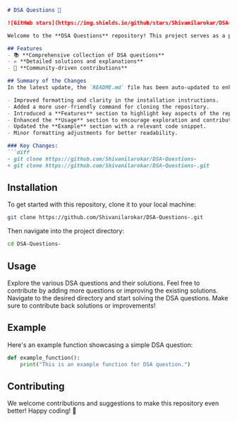 ```markdown
# DSA Questions 🚀

![GitHub stars](https://img.shields.io/github/stars/Shivanilarokar/DSA-Questions-?style=social) ![Forks](https://img.shields.io/github/forks/Shivanilarokar/DSA-Questions-?style=social)

Welcome to the **DSA Questions** repository! This project serves as a platform for developers and learners to practice and enhance their skills in Data Structures and Algorithms (DSA). This repository is designed to help you improve your understanding of various data structures and algorithms through a collection of questions and solutions.

## Features
- 📚 **Comprehensive collection of DSA questions**
- ✍️ **Detailed solutions and explanations**
- 🤝 **Community-driven contributions**

## Summary of the Changes
In the latest update, the `README.md` file has been auto-updated to enhance clarity and user engagement:

- Improved formatting and clarity in the installation instructions.
- Added a more user-friendly command for cloning the repository.
- Introduced a **Features** section to highlight key aspects of the repository.
- Enhanced the **Usage** section to encourage exploration and contribution.
- Updated the **Example** section with a relevant code snippet.
- Minor formatting adjustments for better readability.

### Key Changes:
```diff
- git clone https://github.com/Shivanilarokar/DSA-Questions-
+ git clone https://github.com/Shivanilarokar/DSA-Questions-.git
```

## Installation
To get started with this repository, clone it to your local machine:

```bash
git clone https://github.com/Shivanilarokar/DSA-Questions-.git
```

Then navigate into the project directory:

```bash
cd DSA-Questions-
```

## Usage
Explore the various DSA questions and their solutions. Feel free to contribute by adding more questions or improving the existing solutions. Navigate to the desired directory and start solving the DSA questions. Make sure to contribute back solutions or improvements!

## Example
Here's an example function showcasing a simple DSA question:

```python
def example_function():
    print("This is an example function for DSA question.")
```

## Contributing
We welcome contributions and suggestions to make this repository even better! Happy coding! 🎉
```